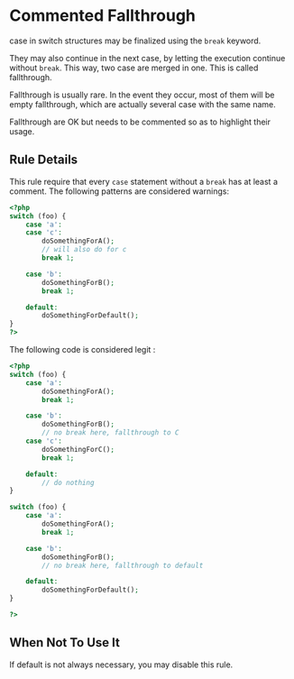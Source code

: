 <!-- Good Practices -->
# Commented Fallthrough

case in switch structures may be finalized using the `break` keyword. 

They may also continue in the next case, by letting the execution continue without `break`. This way, two case are merged in one. This is called fallthrough.

Fallthrough is usually rare. In the event they occur, most of them will be empty fallthrough, which are actually several case with the same name. 

Fallthrough are OK but needs to be commented so as to highlight their usage.

## Rule Details

This rule require that every `case` statement without a `break` has at least a comment. The following patterns are considered warnings:

```php
<?php
switch (foo) {
    case 'a':
    case 'c':
        doSomethingForA();
        // will also do for c
        break 1;

    case 'b':
        doSomethingForB();
        break 1;

    default:
        doSomethingForDefault();
}
?>
```

The following code is considered legit : 


```php
<?php
switch (foo) {
    case 'a':
        doSomethingForA();
        break 1;

    case 'b':
        doSomethingForB();
		// no break here, fallthrough to C
    case 'c':
        doSomethingForC();
        break 1;

    default:
        // do nothing
}

switch (foo) {
    case 'a':
        doSomethingForA();
        break 1;

    case 'b':
        doSomethingForB();
		// no break here, fallthrough to default

    default:
        doSomethingForDefault();
}

?>
```
<!--
### Options
-->
## When Not To Use It

If default is not always necessary, you may disable this rule.
